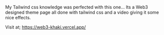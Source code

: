 My Tailwind css knowledge was perfected with this one... Its a Web3 designed theme page all done with tailwind css and a video giving it some nice effects.


Visit at;
https://web3-khaki.vercel.app/
